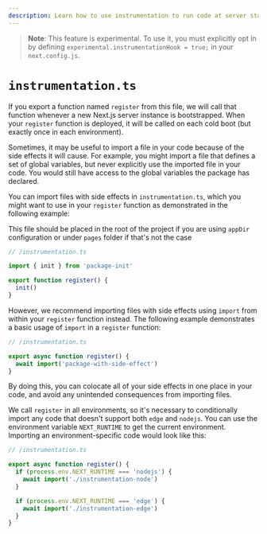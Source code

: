 ```yaml
---
description: Learn how to use instrumentation to run code at server startup in your Next.js app
---
```


> **Note**: This feature is experimental. To use it, you must explicitly opt in by defining `experimental.instrumentationHook = true;` in your `next.config.js`.

# `instrumentation.ts`

If you export a function named `register` from this file, we will call that function whenever a new Next.js server instance is bootstrapped.
When your `register` function is deployed, it will be called on each cold boot (but exactly once in each environment).

Sometimes, it may be useful to import a file in your code because of the side effects it will cause. For example, you might import a file that defines a set of global variables, but never explicitly use the imported file in your code. You would still have access to the global variables the package has declared.

You can import files with side effects in `instrumentation.ts`, which you might want to use in your `register` function as demonstrated in the following example:

This file should be placed in the root of the project if you are using `appDir` configuration or under `pages` folder if that's not the case

```ts
// /instrumentation.ts

import { init } from 'package-init'

export function register() {
  init()
}
```

However, we recommend importing files with side effects using `import` from within your `register` function instead. The following example demonstrates a basic usage of `import` in a `register` function:

```ts
// /instrumentation.ts

export async function register() {
  await import('package-with-side-effect')
}
```

By doing this, you can colocate all of your side effects in one place in your code, and avoid any unintended consequences from importing files.

We call `register` in all environments, so it's necessary to conditionally import any code that doesn't support both `edge` and `nodejs`. You can use the environment variable `NEXT_RUNTIME` to get the current environment. Importing an environment-specific code would look like this:

```ts
// /instrumentation.ts

export async function register() {
  if (process.env.NEXT_RUNTIME === 'nodejs') {
    await import('./instrumentation-node')
  }

  if (process.env.NEXT_RUNTIME === 'edge') {
    await import('./instrumentation-edge')
  }
}
```
